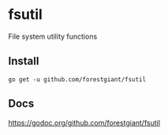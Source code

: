 # fsutil
File system utility functions

## Install
`go get -u github.com/forestgiant/fsutil`

## Docs
https://godoc.org/github.com/forestgiant/fsutil
